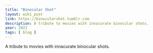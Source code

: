 ```yaml
---
title: "Binocular Shot"
layout: wiki_post
link: https://binocularshot.tumblr.com
description: A tribute to movies with innacurate binocular shots.
year: 2021
tags: [ blog ]
---
```

A tribute to movies with innacurate binocular shots.
